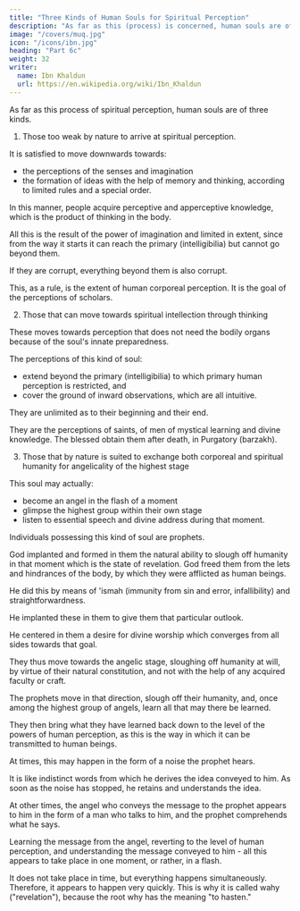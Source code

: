 ```yaml
---
title: "Three Kinds of Human Souls for Spiritual Perception"
description: "As far as this (process) is concerned, human souls are of three kinds"
image: "/covers/muq.jpg"
icon: "/icons/ibn.jpg"
heading: "Part 6c"
weight: 32
writer:
  name: Ibn Khaldun
  url: https://en.wikipedia.org/wiki/Ibn_Khaldun
---
```



As far as this process of spiritual perception, human souls are of three kinds. 

1. Those too weak by nature to arrive at spiritual perception.

It is satisfied to move downwards towards:
- the perceptions of the senses and imagination 
- the formation of ideas with the help of memory and thinking, according to limited rules and a special order. 

<!-- 275 -->
In this manner, people acquire perceptive and apperceptive knowledge, which is the product of thinking in the body. 

All this is the result of the power of imagination and limited in extent, since from the way it starts it can reach the primary (intelligibilia) but cannot go beyond them. 

<!-- 276 -->
If they are corrupt, everything beyond them is also corrupt.  

This, as a rule, is the extent of human corporeal perception. It is the goal of the perceptions of scholars. 

<!-- It is in it that scholars are firmly grounded. -->


2. Those that can move towards spiritual intellection through thinking

These moves towards perception that does not need the bodily organs because of the soul's innate preparedness.

The perceptions of this kind of soul:
- extend beyond the primary (intelligibilia) to which primary human perception is restricted, and 
- cover the ground of inward observations, which are all intuitive.

They are unlimited as to their beginning and their end. 

They are the perceptions of saints, of men of mystical learning and divine knowledge. The blessed obtain them after death, in Purgatory (barzakh). 
<!-- 278 -->


3. Those that by nature is suited to exchange both corporeal and spiritual humanity for angelicality of the highest stage

This soul may actually:
- become an angel in the flash of a moment
- glimpse the highest group within their own stage
- listen to essential speech and divine address during that moment.

Individuals possessing this kind of soul are prophets. 
<!-- 279 -->

God implanted and formed in them the natural ability to slough off humanity in that moment which is the state of revelation. God freed them from the lets and hindrances of the body, by which they were afflicted as human beings. 

He did this by means of 'ismah (immunity from sin and error, infallibility) and straightforwardness. 

He implanted these in them to give them that particular outlook.

He centered in them a desire for divine worship which converges from all sides towards that goal. 

They thus move towards the angelic stage, sloughing off humanity at will, by virtue of their natural constitution, and not with the help of any acquired faculty or craft.

The prophets move in that direction, slough off their humanity, and, once among the highest group of angels, learn all that may there be learned.

They then bring what they have learned back down to the level of the powers of human perception, as this is the way in which it can be transmitted to human beings. 

At times, this may happen in the form of a noise the prophet hears. 

It is like indistinct words from which he derives the idea conveyed to him. As soon as the noise has stopped, he retains and understands the idea. 

At other times, the angel who conveys the message to the prophet appears to him in the form of a man who talks to him, and the prophet comprehends what he says.

Learning the message from the angel, reverting to the level of human perception, and understanding the message conveyed to him - all this appears to take place in one moment, or rather, in a flash. 

It does not take place in time, but everything happens simultaneously. Therefore, it appears to happen very quickly. This is why it is called wahy ("revelation"), because the root why has the meaning "to hasten." 

<!-- 280 -->
